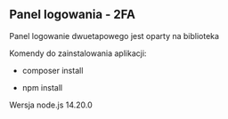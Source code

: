 ## Panel logowania - 2FA

Panel logowanie dwuetapowego jest oparty na biblioteka

Komendy do zainstalowania aplikacji:

-   composer install

-   npm install

Wersja node.js 14.20.0

